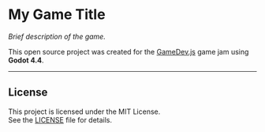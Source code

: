 # My Game Title

*Brief description of the game.*

This open source project was created for the [GameDev.js](https://itch.io/jam/gamedevjs-2025) game jam using **Godot 4.4**.

---

## License

This project is licensed under the MIT License.  
See the [LICENSE](LICENSE) file for details.

